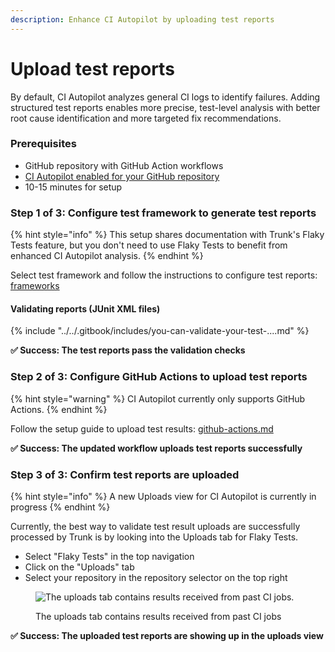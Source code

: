 ```yaml
---
description: Enhance CI Autopilot by uploading test reports
---
```


# Upload test reports

By default, CI Autopilot analyzes general CI logs to identify failures. Adding structured test reports enables more precise, test-level analysis with better root cause identification and more targeted fix recommendations.



### Prerequisites

* GitHub repository with GitHub Action workflows
* [CI Autopilot enabled for your GitHub repository](connect-to-github.md)
* 10-15 minutes for setup



### Step 1 of 3: Configure test framework to generate test reports

{% hint style="info" %}
This setup shares documentation with Trunk's Flaky Tests feature, but you don't need to use Flaky Tests to benefit from enhanced CI Autopilot analysis.
{% endhint %}

Select test framework and follow the instructions to configure test reports: [frameworks](../../flaky-tests/get-started/frameworks/ "mention")&#x20;



#### Validating reports (JUnit XML files)

{% include "../../.gitbook/includes/you-can-validate-your-test-....md" %}



**✅ Success: The test reports pass the validation checks**



### Step 2 of 3: Configure GitHub Actions to upload test reports

{% hint style="warning" %}
CI Autopilot currently only supports GitHub Actions.&#x20;
{% endhint %}

Follow the setup guide to upload test results: [github-actions.md](../../flaky-tests/get-started/ci-providers/github-actions.md "mention")



**✅ Success: The updated workflow uploads test reports successfully**



### Step 3 of 3: Confirm test reports are uploaded

{% hint style="info" %}
A new Uploads view for CI Autopilot is currently in progress
{% endhint %}

Currently, the best way to validate test result uploads are successfully processed by Trunk is by looking into the Uploads tab for Flaky Tests.

* Select "Flaky Tests" in the top navigation
* Click on the "Uploads" tab
* Select your repository in the repository selector on the top right



<figure><img src="../../.gitbook/assets/Screenshot 2025-09-11 at 4.08.51 PM.png" alt="The uploads tab contains results received from past CI jobs."><figcaption><p>The uploads tab contains results received from past CI jobs</p></figcaption></figure>

**✅ Success: The uploaded test reports are showing up in the uploads view**
